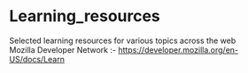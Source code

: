 # Learning_resources
Selected learning resources for various topics across the web<br>
Mozilla Developer Network :- https://developer.mozilla.org/en-US/docs/Learn
